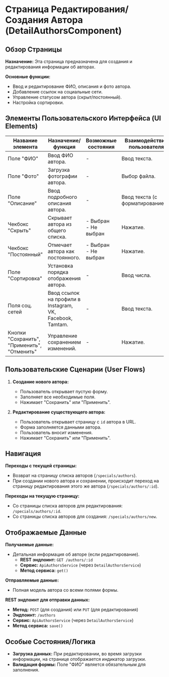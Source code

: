 # Страница Редактирования/Создания Автора (DetailAuthorsComponent)

## Обзор Страницы

**Назначение:** Эта страница предназначена для создания и редактирования информации об авторах.

**Основные функции:**
-   Ввод и редактирование ФИО, описания и фото автора.
-   Добавление ссылок на социальные сети.
-   Управление статусом автора (скрыт/постоянный).
-   Настройка сортировки.

## Элементы Пользовательского Интерфейса (UI Elements)

| Название элемента | Назначение/функция | Возможные состояния | Взаимодействие пользователя |
| --- | --- | --- | --- |
| Поле "ФИО" | Ввод ФИО автора. | - | Ввод текста. |
| Поле "Фото" | Загрузка фотографии автора. | - | Выбор файла. |
| Поле "Описание" | Ввод подробного описания автора. | - | Ввод текста (с форматированием). |
| Чекбокс "Скрыть" | Скрывает автора из общего списка. | - Выбран<br>- Не выбран | Нажатие. |
| Чекбокс "Постоянный" | Отмечает автора как постоянного. | - Выбран<br>- Не выбран | Нажатие. |
| Поле "Сортировка" | Установка порядка отображения автора. | - | Ввод числа. |
| Поля соц. сетей | Ввод ссылок на профили в Instagram, VK, Facebook, Tamtam. | - | Ввод текста. |
| Кнопки "Сохранить", "Применить", "Отменить" | Управление сохранением изменений. | - | Нажатие. |

## Пользовательские Сценарии (User Flows)

1.  **Создание нового автора:**
    -   Пользователь открывает пустую форму.
    -   Заполняет все необходимые поля.
    -   Нажимает "Сохранить" или "Применить".

2.  **Редактирование существующего автора:**
    -   Пользователь открывает страницу с `id` автора в URL.
    -   Форма заполняется данными автора.
    -   Пользователь вносит изменения.
    -   Нажимает "Сохранить" или "Применить".

## Навигация

**Переходы с текущей страницы:**
-   Возврат на страницу списка авторов (`/specials/authors`).
-   При создании нового автора и сохранении, происходит переход на страницу редактирования этого же автора (`/specials/authors/:id`).

**Переходы на текущую страницу:**
-   Со страницы списка авторов для редактирования: `/specials/authors/:id`.
-   Со страницы списка авторов для создания: `/specials/authors/new`.

## Отображаемые Данные

**Получаемые данные:**
-   Детальная информация об авторе (если редактирование).
    -   **REST эндпоинт:** `GET /authors/:id`
    -   **Сервис:** `ApiAuthorsService` (через `DetailAuthorsService`)
    -   **Метод сервиса:** `get()`

**Отправляемые данные:**
-   Полная модель автора со всеми полями формы.

**REST эндпоинт для отправки данных:**
-   **Метод:** `POST` (для создания) или `PUT` (для редактирования)
-   **Эндпоинт:** `/authors`
-   **Сервис:** `ApiAuthorsService` (через `DetailAuthorsService`)
-   **Метод сервиса:** `save()`

## Особые Состояния/Логика

-   **Загрузка данных:** При редактировании, во время загрузки информации, на странице отображается индикатор загрузки.
-   **Валидация формы:** Поле "ФИО" является обязательным для заполнения.
